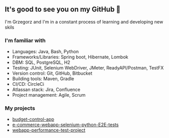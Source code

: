 ## It's good to see you on my GitHub 👋
I'm Grzegorz and I'm in a constant process of learning and developing new skils

### I'm familiar with
- Languages: Java, Bash, Python
- Frameworks/Libraries: Spring boot, Hibernate, Lombok
- DBM: SQL, PostgreSQL, H2
- Testing: JUnit, Selenium WebDriver, JMeter, ReadyAPI/Postman, TestFX
- Version control: Git, GitHub, Bitbucket
- Building tools: Maven, Gradle
- CI/CD: CircleCi
- Atlassan stack: Jira, Confluence
- Project management: Agile, Scrum

### My projects
- [budget-control-app](https://github.com/grzegorzchwalencki/budget-control-app)
- [e-commerce-webapp-selenium-python-E2E-tests](https://github.com/grzegorzchwalencki/e-commerce-webapp-selenium-python-E2E-tests)
- [webapp-performance-test-project](https://github.com/grzegorzchwalencki/webapp-performance-test-project) 


